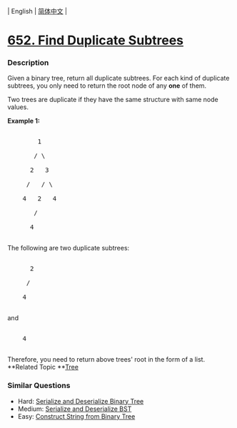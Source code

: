 | English | [简体中文](README.md) |

# [652. Find Duplicate Subtrees](https://leetcode-cn.com/problems/find-duplicate-subtrees)
 ### Description
<p>Given a binary tree, return all duplicate subtrees. For each kind of duplicate subtrees, you only need to return the root node of any <b>one</b> of them.</p>

<p>Two trees are duplicate if they have the same structure with same node values.</p>

<p><b>Example 1: </b></p>

<pre>
        1
       / \
      2   3
     /   / \
    4   2   4
       /
      4
</pre>

<p>The following are two duplicate subtrees:</p>

<pre>
      2
     /
    4
</pre>

<p>and</p>

<pre>
    4
</pre>
Therefore, you need to return above trees&#39; root in the form of a list.
**Related Topic	**[Tree](https://leetcode-cn.com/tag/tree) 

### Similar Questions
 - Hard:	[Serialize and Deserialize Binary Tree](https://leetcode-cn.com/problems/serialize-and-deserialize-binary-tree) 
 - Medium:	[Serialize and Deserialize BST](https://leetcode-cn.com/problems/serialize-and-deserialize-bst) 
 - Easy:	[Construct String from Binary Tree](https://leetcode-cn.com/problems/construct-string-from-binary-tree) 
